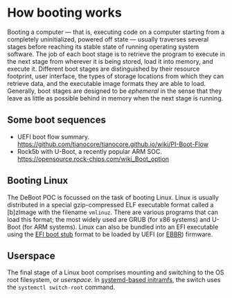 # How booting works

Booting a computer — that is, executing code on a computer starting from a completely uninitialized, powered off state — usually traverses several stages before reaching its stable state of running operating system software. 
The job of each boot stage is to retrieve the program to execute in the next stage from wherever it is being stored, load it into memory, and execute it.
Different boot stages are distinguished by their resource footprint, user interface, the types of storage locations from which they can retrieve data, and the executable image formats they are able to load.
Generally, boot stages are designed to be *ephemeral* in the sense that they leave as little as possible behind in memory when the next stage is running.

## Some boot sequences

* UEFI boot flow summary. https://github.com/tianocore/tianocore.github.io/wiki/PI-Boot-Flow
* Rock5b with U-Boot, a recently popular ARM SOC. https://opensource.rock-chips.com/wiki_Boot_option

## Booting Linux

The DeBoot POC is focussed on the task of booting Linux. Linux is usually distributed in a special gzip-compressed ELF executable format called a [b]zImage with the filename `vmlinuz`. There are various programs that can load this format; the most widely used are GRUB (for x86 systems) and U-Boot (for ARM systems). Linux can also be bundled into an EFI executable using the [EFI boot stub](https://docs.kernel.org/admin-guide/efi-stub.html) format to be loaded by UEFI (or [EBBR](https://arm-software.github.io/ebbr/)) firmware.

## Userspace

The final stage of a Linux boot comprises mounting and switching to the OS root filesystem, or *userspace*. In [systemd-based initramfs](https://systemd.io/INITRD_INTERFACE/), the switch uses the `systemctl switch-root` command.
